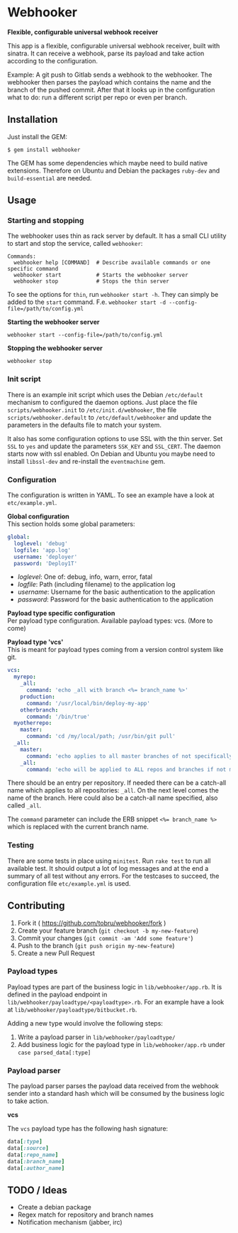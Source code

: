 # Webhooker

**Flexible, configurable universal webhook receiver**

This app is a flexible, configurable universal webhook receiver, built with
sinatra.
It can receive a webhook, parse its payload and take action according to the
configuration.

Example: A git push to Gitlab sends a webhook to the webhooker. The webhooker then
parses the payload which contains the name and the branch of the pushed commit.
After that it looks up in the configuration what to do: run a different script per
repo or even per branch.

## Installation

Just install the GEM:

    $ gem install webhooker

The GEM has some dependencies which maybe need to build native extensions. Therefore on Ubuntu
and Debian the packages `ruby-dev` and `build-essential` are needed.

## Usage

### Starting and stopping

The webhooker uses thin as rack server by default. It has a small CLI utility
to start and stop the service, called `webhooker`:

```
Commands:
  webhooker help [COMMAND]  # Describe available commands or one specific command
  webhooker start           # Starts the webhooker server
  webhooker stop            # Stops the thin server
```

To see the options for `thin`, run `webhooker start -h`. They can simply be added to the `start` command.
F.e. `webhooker start -d --config-file=/path/to/config.yml`

**Starting the webhooker server**

`webhooker start --config-file=/path/to/config.yml`

**Stopping the webhooker server**

`webhooker stop`

### Init script

There is an example init script which uses the Debian `/etc/default` mechanism to configured the
daemon options. Just place the file `scripts/webhooker.init` to `/etc/init.d/webhooker`, the
file `scripts/webhooker.default` to `/etc/default/webhooker` and update the parameters in the
defaults file to match your system.

It also has some configuration options to use SSL with the thin server. Set `SSL` to `yes` and update
the parameters `SSK_KEY` and `SSL_CERT`. The daemon starts now with ssl enabled.
On Debian and Ubuntu you maybe need to install `libssl-dev` and re-install the `eventmachine` gem.

### Configuration

The configuration is written in YAML. To see an example have a look at `etc/example.yml`.

**Global configuration**   
This section holds some global parameters:

```YAML
global:
  loglevel: 'debug'
  logfile: 'app.log'
  username: 'deployer'
  password: 'Deploy1T'
```

* *loglevel*: One of: debug, info, warn, error, fatal
* *logfile*: Path (including filename) to the application log
* *username*: Username for the basic authentication to the application
* *password*: Password for the basic authentication to the application

**Payload type specific configuration**   
Per payload type configuration. Available payload types: vcs. (More to come)

**Payload type 'vcs'**   
This is meant for payload types coming from a version control system like git.

```YAML
vcs:
  myrepo:
    _all:
      command: 'echo _all with branch <%= branch_name %>'
    production:
      command: '/usr/local/bin/deploy-my-app'
    otherbranch:
      command: '/bin/true'
  myotherrepo:
    master:
      command: 'cd /my/local/path; /usr/bin/git pull'
  _all:
    master:
      command: 'echo applies to all master branches of not specifically configured repos'
    _all:
      command: 'echo will be applied to ALL repos and branches if not more specifically configured'
```

There should be an entry per repository. If needed there can be a catch-all name which applies
to all repositories: `_all`. On the next level comes the name of the branch. Here could also be a
catch-all name specified, also called `_all`.

The `command` parameter can include the ERB snippet `<%= branch_name %>` which is replaced with
the current branch name.

### Testing

There are some tests in place using `minitest`. Run `rake test` to run all available test.
It should output a lot of log messages and at the end a summary of all test without any errors.
For the testcases to succeed, the configuration file `etc/example.yml` is used.

## Contributing

1. Fork it ( https://github.com/tobru/webhooker/fork )
2. Create your feature branch (`git checkout -b my-new-feature`)
3. Commit your changes (`git commit -am 'Add some feature'`)
4. Push to the branch (`git push origin my-new-feature`)
5. Create a new Pull Request

### Payload types

Payload types are part of the business logic in `lib/webhooker/app.rb`.
It is defined in the payload endpoint in `lib/webhooker/payloadtype/<payloadtype>.rb`.
For an example have a look at `lib/webhooker/payloadtype/bitbucket.rb`.

Adding a new type would involve the following steps:
1. Write a payload parser in `lib/webhooker/payloadtype/`
1. Add business logic for the payload type in `lib/webhooker/app.rb` under `case parsed_data[:type]`

### Payload parser

The payload parser parses the payload data received from the webhook sender into a standard hash
which will be consumed by the business logic to take action.

**vcs**

The `vcs` payload type has the following hash signature:

```ruby
data[:type]
data[:source]
data[:repo_name]
data[:branch_name]
data[:author_name]
```

## TODO / Ideas

* Create a debian package
* Regex match for repository and branch names
* Notification mechanism (jabber, irc)
